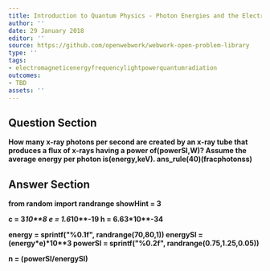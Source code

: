 ```yaml
---
title: Introduction to Quantum Physics - Photon Energies and the Electromagnetic Spectrum
author: ''
date: 29 January 2018
editor: ''
source: https://github.com/openwebwork/webwork-open-problem-library
type: ''
tags:
- electromagneticenergyfrequencylightpowerquantumradiation
outcomes:
- TBD
assets: ''
---
```


## Question Section 

<b>
How many x-ray photons per second are created by an x-ray tube that produces a flux of x-rays having a power of(powerSI,W)? Assume the average energy per photon is(energy,keV).
ans_rule(40)(fracphotonss)


## Answer Section

from random import randrange
showHint = 3

c = 3*10**8
e = 1.6*10**-19
h = 6.63*10**-34

energy = sprintf("%0.1f", randrange(70,80,1))
energySI = (energy*e)*10**3
powerSI = sprintf("%0.2f", randrange(0.75,1.25,0.05))

n = (powerSI/energySI)